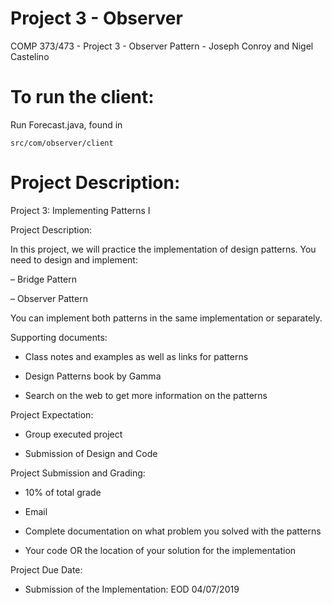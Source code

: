 # Project 3 - Observer
COMP 373/473 - Project 3 - Observer Pattern - Joseph Conroy and Nigel Castelino

# To run the client:
Run Forecast.java, found in 
```
src/com/observer/client
```

# Project Description:

Project 3: Implementing Patterns I

Project Description:

In this project, we will practice the implementation of design patterns.
You need to design and implement:

– Bridge Pattern

– Observer Pattern

You can implement both patterns in the same implementation or separately.

Supporting documents:

- Class notes and examples as well as links for patterns

- Design Patterns book by Gamma

- Search on the web to get more information on the patterns

Project Expectation:

- Group executed project

- Submission of Design and Code

Project Submission and Grading:

- 10% of total grade

- Email

- Complete documentation on what problem you solved with the patterns

- Your code OR the location of your solution for the implementation

Project Due Date:

- Submission of the Implementation: EOD 04/07/2019 
